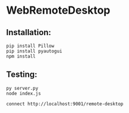 # WebRemoteDesktop

## Installation:

```
pip install Pillow
pip install pyautogui
npm install
```

## Testing:


```
py server.py
node index.js

connect http://localhost:9001/remote-desktop
```
